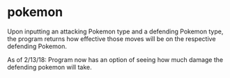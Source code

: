 # pokemon
Upon inputting an attacking Pokemon type and a defending Pokemon type, the program returns how effective those moves will be on the respective defending Pokemon. 

As of 2/13/18:
Program now has an option of seeing how much damage the defending pokemon will take. 
